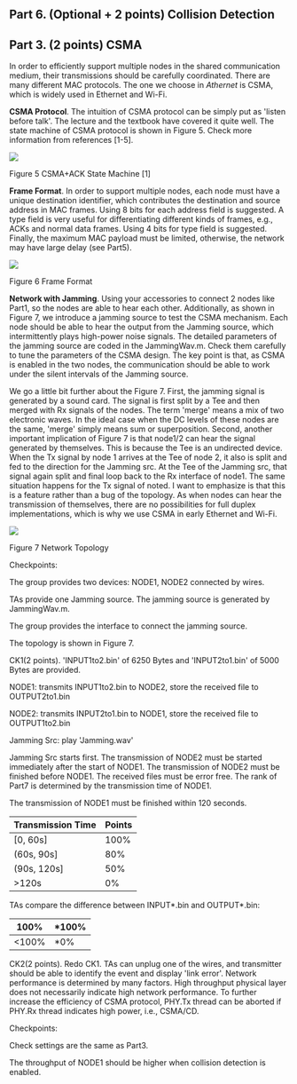 ## Part 6. (Optional + 2 points) Collision Detection

## Part 3. (2 points) CSMA

In order to efficiently support multiple nodes in the shared communication medium, their transmissions should be carefully coordinated. There are many different MAC protocols. The one we choose in _Athernet_ is CSMA, which is widely used in Ethernet and Wi-Fi.

**CSMA Protocol**. The intuition of CSMA protocol can be simply put as 'listen before talk'. The lecture and the textbook have covered it quite well. The state machine of CSMA protocol is shown in Figure 5. Check more information from references [1-5].

![](RackMultipart20220302-4-19oxl2x_html_391de21741456ff7.png)

Figure 5 CSMA+ACK State Machine [1]

**Frame Format**. In order to support multiple nodes, each node must have a unique destination identifier, which contributes the destination and source address in MAC frames. Using 8 bits for each address field is suggested. A type field is very useful for differentiating different kinds of frames, e.g., ACKs and normal data frames. Using 4 bits for type field is suggested. Finally, the maximum MAC payload must be limited, otherwise, the network may have large delay (see Part5).

![](RackMultipart20220302-4-19oxl2x_html_1644dc6d193c2200.png)

Figure 6 Frame Format

**Network with Jamming**. Using your accessories to connect 2 nodes like Part1, so the nodes are able to hear each other. Additionally, as shown in Figure 7, we introduce a jamming source to test the CSMA mechanism. Each node should be able to hear the output from the Jamming source, which intermittently plays high-power noise signals. The detailed parameters of the jamming source are coded in the JammingWav.m. Check them carefully to tune the parameters of the CSMA design. The key point is that, as CSMA is enabled in the two nodes, the communication should be able to work under the silent intervals of the Jamming source.

We go a little bit further about the Figure 7. First, the jamming signal is generated by a sound card. The signal is first split by a Tee and then merged with Rx signals of the nodes. The term 'merge' means a mix of two electronic waves. In the ideal case when the DC levels of these nodes are the same, 'merge' simply means sum or superposition. Second, another important implication of Figure 7 is that node1/2 can hear the signal generated by themselves. This is because the Tee is an undirected device. When the Tx signal by node 1 arrives at the Tee of node 2, it also is split and fed to the direction for the Jamming src. At the Tee of the Jamming src, that signal again split and final loop back to the Rx interface of node1. The same situation happens for the Tx signal of noted. I want to emphasize is that this is a feature rather than a bug of the topology. As when nodes can hear the transmission of themselves, there are no possibilities for full duplex implementations, which is why we use CSMA in early Ethernet and Wi-Fi.

![](RackMultipart20220302-4-19oxl2x_html_ad7271e1df1dcfb0.png)

Figure 7 Network Topology

Checkpoints:

The group provides two devices: NODE1, NODE2 connected by wires.

TAs provide one Jamming source. The jamming source is generated by JammingWav.m.

The group provides the interface to connect the jamming source.

The topology is shown in Figure 7.

CK1(2 points). 'INPUT1to2.bin' of 6250 Bytes and 'INPUT2to1.bin' of 5000 Bytes are provided.

NODE1: transmits INPUT1to2.bin to NODE2, store the received file to OUTPUT2to1.bin

NODE2: transmits INPUT2to1.bin to NODE1, store the received file to OUTPUT1to2.bin

Jamming Src: play 'Jamming.wav'

Jamming Src starts first. The transmission of NODE2 must be started immediately after the start of NODE1. The transmission of NODE2 must be finished before NODE1. The received files must be error free. The rank of Part7 is determined by the transmission time of NODE1.

The transmission of NODE1 must be finished within 120 seconds.

| Transmission Time | Points |
| --- | --- |
| [0, 60s] | 100% |
| (60s, 90s] | 80% |
| (90s, 120s] | 50% |
| >120s | 0% |

TAs compare the difference between INPUT\*.bin and OUTPUT\*.bin:

| 100% | \*100% |
| --- | --- |
| <100% | \*0% |


CK2(2 points). Redo CK1. TAs can unplug one of the wires, and transmitter should be able to identify the event and display 'link error'.
Network performance is determined by many factors. High throughput physical layer does not necessarily indicate high network performance. To further increase the efficiency of CSMA protocol, PHY.Tx thread can be aborted if PHY.Rx thread indicates high power, i.e., CSMA/CD.

Checkpoints:

Check settings are the same as Part3.

The throughput of NODE1 should be higher when collision detection is enabled.
